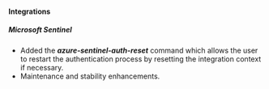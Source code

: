 
#### Integrations

##### Microsoft Sentinel
- Added the ***azure-sentinel-auth-reset*** command which allows the user to restart the authentication process by resetting the integration context if necessary.
- Maintenance and stability enhancements.